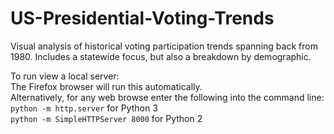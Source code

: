 # US-Presidential-Voting-Trends
Visual analysis of historical voting participation trends spanning back from 1980. Includes a statewide focus, but also a breakdown by demographic. 

To run view a local server:
<br> 
The Firefox browser will run this automatically. 
<br>
Alternatively, for any web browse enter the following into the command line:
<br>
`python -m http.server` for Python 3
<br>
`python -m SimpleHTTPServer 8000` for Python 2
